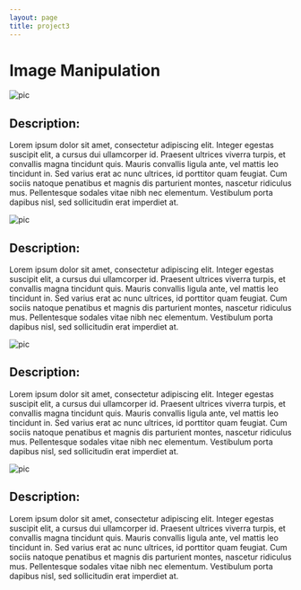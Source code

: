 ```yaml
---
layout: page
title: project3
---
```



# Image Manipulation
![pic](https://farm9.staticflickr.com/8563/16201371440_f915466d3c_b.jpg)

## Description:

Lorem ipsum dolor sit amet, consectetur adipiscing elit. Integer egestas suscipit elit, a cursus dui ullamcorper id. Praesent ultrices viverra turpis, et convallis magna tincidunt quis. Mauris convallis ligula ante, vel mattis leo tincidunt in. Sed varius erat ac nunc ultrices, id porttitor quam feugiat. Cum sociis natoque penatibus et magnis dis parturient montes, nascetur ridiculus mus. Pellentesque sodales vitae nibh nec elementum. Vestibulum porta dapibus nisl, sed sollicitudin erat imperdiet at.

![pic](https://farm8.staticflickr.com/7310/16202919647_ff3f4f9581_b.jpg)

## Description:

Lorem ipsum dolor sit amet, consectetur adipiscing elit. Integer egestas suscipit elit, a cursus dui ullamcorper id. Praesent ultrices viverra turpis, et convallis magna tincidunt quis. Mauris convallis ligula ante, vel mattis leo tincidunt in. Sed varius erat ac nunc ultrices, id porttitor quam feugiat. Cum sociis natoque penatibus et magnis dis parturient montes, nascetur ridiculus mus. Pellentesque sodales vitae nibh nec elementum. Vestibulum porta dapibus nisl, sed sollicitudin erat imperdiet at.

![pic](https://farm9.staticflickr.com/8588/16202947167_9c2981f312_b.jpg)

## Description:

Lorem ipsum dolor sit amet, consectetur adipiscing elit. Integer egestas suscipit elit, a cursus dui ullamcorper id. Praesent ultrices viverra turpis, et convallis magna tincidunt quis. Mauris convallis ligula ante, vel mattis leo tincidunt in. Sed varius erat ac nunc ultrices, id porttitor quam feugiat. Cum sociis natoque penatibus et magnis dis parturient montes, nascetur ridiculus mus. Pellentesque sodales vitae nibh nec elementum. Vestibulum porta dapibus nisl, sed sollicitudin erat imperdiet at.

![pic](https://farm9.staticflickr.com/8663/16201270338_cb5fda5f11_b.jpg)

## Description:

Lorem ipsum dolor sit amet, consectetur adipiscing elit. Integer egestas suscipit elit, a cursus dui ullamcorper id. Praesent ultrices viverra turpis, et convallis magna tincidunt quis. Mauris convallis ligula ante, vel mattis leo tincidunt in. Sed varius erat ac nunc ultrices, id porttitor quam feugiat. Cum sociis natoque penatibus et magnis dis parturient montes, nascetur ridiculus mus. Pellentesque sodales vitae nibh nec elementum. Vestibulum porta dapibus nisl, sed sollicitudin erat imperdiet at.
